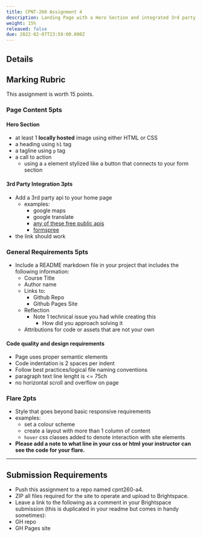 ```yaml
---
title: CPNT-260 Assignment 4
description: Landing Page with a Hero Section and integrated 3rd party service.
weight: 15%
released: false
due: 2022-02-07T23:59:00.000Z
---
```


## Details

## Marking Rubric

This assignment is worth 15 points.

### Page Content **5pts**

#### Hero Section

- at least 1 **locally hosted** image using either HTML or CSS
- a heading using `h1` tag
- a tagline using `p` tag
- a call to action
  - using a `a` element stylized like a button that connects to your form section

#### 3rd Party Integration **3pts**

- Add a 3rd party api to your home page
  - examples:
    - google maps
    - google translate
    - [any of these free public apis](https://apipheny.io/free-api/)
    - [formspree](https://formspree.com)
- the link should work

### General Requirements **5pts**

- Include a README markdown file in your project that includes the following information:
  - Course Title
  - Author name
  - Links to:
    - Github Repo
    - Github Pages Site
  - Reflection
    - Note 1 technical issue you had while creating this
      - How did you approach solving it
  - Attributions for code or assets that are not your own

#### Code quality and design requirements

- Page uses proper semantic elements
- Code indentation is 2 spaces per indent
- Follow best practices/logical file naming conventions
- paragraph text line lenght is <= 75ch
- no horizontal scroll and overflow on page

### Flare **2pts**

- Style that goes beyond basic responsive requirements
- examples:
  - set a colour scheme
  - create a layout with more than 1 column of content
  - `hover` css classes added to denote interaction with site elements
- **Please add a note to what line in your css or html your instructor can see the code for your flare.**

---

## Submission Requirements

- Push this assignment to a repo named cpnt260-a4.
- ZIP all files required for the site to operate and upload to Brightspace.
- Leave a link to the following as a comment in your Brightspace submission (this is duplicated in your readme but comes in handy sometimes):
- GH repo
- GH Pages site
